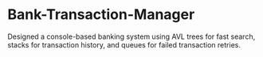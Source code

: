 # Bank-Transaction-Manager
Designed a console-based banking system using AVL trees for fast search, stacks for transaction history, and queues for failed transaction retries.
